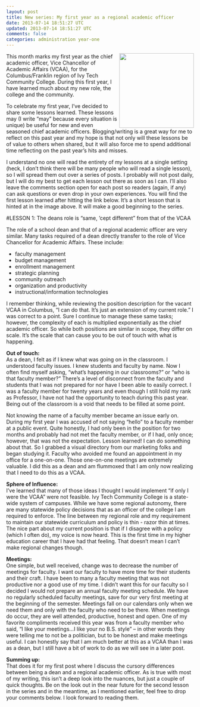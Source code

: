 ```yaml
---           
layout: post
title: New series: My first year as a regional academic officer
date: 2013-07-14 18:51:27 UTC
updated: 2013-07-14 18:51:27 UTC
comments: false
categories: administration year-one
---
```


<img border="0" height="200" width="200" align="right" src="http://2.bp.blogspot.com/-X1gYurcLgJc/UeLnhOCKIMI/AAAAAAABKX0/5ZP9sLTNbQQ/s200/Dean+-vs-+RAO.png"  /> This month marks my first year as the chief academic officer, Vice Chancellor of Academic Affairs (VCAA), for the Columbus/Franklin region of Ivy Tech Community College. During this first year, I have learned much about my new role, the college and the community.

To celebrate my first year, I’ve decided to share some lessons learned. These lessons may (I write “may” because every situation is unique) be useful for new and even seasoned chief academic officers. Blogging/writing is a great way for me to reflect on this past year and my hope is that not only will these lessons be of value to others when shared, but it will also force me to spend additional time reflecting on the past year’s hits and misses.

I understand no one will read the entirety of my lessons at a single setting (heck, I don’t think there will be many people who will read a single lesson), so I will spread them out over a series of posts. I probably will not post daily, but I will do my best to get each lesson out there as soon as I can. I’ll also leave the comments section open for each post so readers (again, if any) can ask questions or even drop in your own experiences. You will find the first lesson learned after hitting the link below. It’s a short lesson that is hinted at in the image above. It will make a good beginning to the series.

#LESSON 1: The deans role is “same, ’cept different” from that of the VCAA

The role of a school dean and that of a regional academic officer are very similar. Many tasks required of a dean directly transfer to the role of Vice Chancellor for Academic Affairs. These include:

* faculty management
* budget management
* enrollment management
* strategic planning
* community outreach
* organization and productivity
* instructional/information technologies
 
I remember thinking, while reviewing the position description for the vacant VCAA in Columbus, “I can do that. It’s just an extension of my current role.” I was correct to a point. Sure I continue to manage these same tasks; however, the complexity of each is multiplied exponentially as the chief academic officer. So while both positions are similar in scope, they differ on scale. It’s the scale that can cause you to be out of touch with what is happening.

**Out of touch:**  
As a dean, I felt as if I knew what was going on in the classroom. I understood faculty issues. I knew students and faculty by name. Now I often find myself asking, “what’s happening in our classrooms?” or “who is that faculty member?” There’s a level of disconnect from the faculty and students that I was not prepared for nor have I been able to easily correct. I was a faculty member for twenty years and even though I still hold my rank as Professor, I have not had the opportunity to teach during this past year. Being out of the classroom is a void that needs to be filled at some point.

Not knowing the name of a faculty member became an issue early on. During my first year I was accused of not saying “hello” to a faculty member at a public event. Quite honestly, I had only been in the position for two months and probably had not met the faculty member, or if I had, only once; however, that was not the expectation. Lesson learned! I can do something about that. So I grabbed a visual directory from our marketing folks and began studying it. Faculty who avoided me found an appointment in my office for a one-on-one. Those one-on-one meetings are extremely valuable. I did this as a dean and am flummoxed that I am only now realizing that I need to do this as a VCAA.

**Sphere of Influence:**  
I’ve learned that many of those ideas I thought I would implement “if only I were the VCAA” were not feasible. Ivy Tech Community College is a state-wide system of campuses. While we have some regional autonomy, there are many statewide policy decisions that as an officer of the college I am required to enforce. The line between my regional role and my requirement to maintain our statewide curriculum and policy is thin - razor thin at times. The nice part about my current position is that if I disagree with a policy (which I often do), my voice is now heard. This is the first time in my higher education career that I have had that feeling. That doesn’t mean I can’t make regional changes though.

**Meetings:**  
One simple, but well received, change was to decrease the number of meetings for faculty. I want our faculty to have more time for their students and their craft. I have been to many a faculty meeting that was not productive nor a good use of my time. I didn’t want this for our faculty so I decided I would not prepare an annual faculty meeting schedule. We have no regularly scheduled faculty meetings, save for our very first meeting at the beginning of the semester. Meetings fall on our calendars only when we need them and only with the faculty who need to be there. When meetings do occur, they are well attended, productive, honest and open. One of my favorite compliments received this year was from a faculty member who said, “I like your meetings…I like your no B.S. style” – in other words they were telling me to not be a politician, but to be honest and make meetings useful. I can honestly say that I am much better at this as a VCAA than I was as a dean, but I still have a bit of work to do as we will see in a later post.

**Summing up:**  
That does it for my first post where I discuss the cursory differences between being a dean and a regional academic officer. As is true with most of my writing, this isn’t a deep look into the nuances, but just a couple of quick thoughts. Be on the look out in the near future for the second lesson in the series and in the meantime, as I mentioned earlier, feel free to drop your comments below. I look forward to reading them.